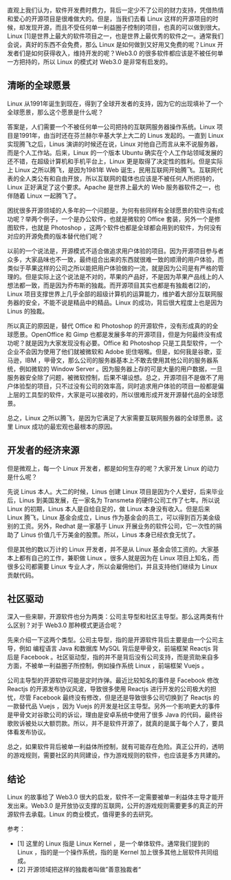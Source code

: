 直观上我们认为，软件开发费时费力，背后一定少不了公司的财力支持，凭借热情和爱心的开源项目是很难做大的。但是，当我们去看 Linux 这样的开源项目的时候，却发现开源，而且不受任何单一利益圈子控制的项目，也真的可以做到很大。Linux [1]是世界上最大的软件项目之一，也是世界上最优秀的软件之一。通常我们会说，真好的东西不会免费，那么 Linux 是如何做到又好用又免费的呢？Linux 开发者们是如何获得收入，维持开发的呢？Web3.0 的很多软件都应该是不被任何单一方把持的，所以 Linux 的模式对 Web3.0 是非常有启发的。

## 清晰的全球愿景

Linux 从1991年诞生到现在，得到了全球开发者的支持，因为它的出现填补了一个全球愿景，那么这个愿景是什么呢？

答案是，人们需要一个不被任何单一公司把持的互联网服务器操作系统。Linux 项目是1991年，由当时还在芬兰赫尔辛基大学上大二的 Linus 发起的。一直到 Linux 实现腾飞之后，Linus 演讲的时候还在说，Linux 对他自己而言从来不说服务器，而是个人工作站。后来，Linux 的一个版本 Ubuntu 确实在个人工作站领域发展的还不错，在超级计算机和手机平台上，Linux 更是取得了决定性的胜利。但是实际上 Linux 之所以腾飞，是因为1981年 Web 诞生，民用互联网开始腾飞。互联网代表的全人类公有和自由开放，所以互联网的载体也应该是不被任何人所把持的，Linux 正好满足了这个要求。Apache 是世界上最大的 Web 服务器软件之一，也伴随着 Linux 一起腾飞了。

困扰很多开源领域的人多年的一个问题是，为何有些同样有全球愿景的软件没有成功呢？举两个例子，一个是办公软件，也就是微软的 Office 套装，另外一个是修图软件，也就是 Photoshop ，这两个软件也都是全球都会用到的软件，为何没有对应的开源免费的版本替代他们呢？

以前的一个说法是，开源模式不适合做追求用户体验的项目。因为开源项目参与者众多，大家品味也不一致，最终组合出来的东西就很难一致的顺滑的用户体验，而类似于苹果这样的公司之所以能把用户体验做的一流，就是因为公司是有严格的管理的。但是实际上这个说法是不对的，苹果的产品好，不是因为苹果产品线上的人想法都一致，而是因为乔布斯的独裁。而开源项目其实也都是有独裁者[2]的，Linux 项目支撑世界上几乎全部的超级计算机的运算能力，维护着大部分互联网服务器的安全，不能不说是精品中的精品。Linux 的成功，背后很大程度上也是因为 Linus 的独裁。

所以真正的原因是，替代 Office 和 Photoshop 的开源软件，没有形成真的的全球愿景。OpenOffice 和 Gimp 也都是发展多年的开源项目，但是为何最终没有成功呢？就是因为大家发现没有必要。Office 和 Photoshop 只是工具型软件，一个企业不会因为使用了他们就被微软和 Adobe 扼住咽喉。但是，如何我是谷歌，亚马逊，IBM ，甲骨文，那么公司的服务器基本上不敢去使用其他公司的服务器系统，例如微软的 Window Server 。因为服务器上存的可是大量的用户数据，一旦服务器安全除了问题，被微软控制，后果不堪设想。总之，开源项目不是做不了用户体验型的项目，只不过没有公司的效率高，同时追求用户体验的项目一般都是偏上层的工具型的软件，大家是可以接收的，所以很难形成开发开源替代品的全球愿景。

总之，Linux 之所以腾飞，是因为它满足了大家需要互联网服务器的全球愿景。这里 Linux 成功的最宏观也最根本的原因。

## 开发者的经济来源

但是微观上，每一个 Linux 开发者，都是如何生存的呢？大家开发 Linux 的动力是什么呢？

先说 Linus 本人。大二的时候，Linus 创建 Linux 项目是因为个人爱好，后来毕业后，Linus 到美国发展，在一家名为 Transmeta 的硬件公司工作了七年。所以说 Linux 的初期，Linus 本人是自给自足的，做 Linux 本身没有收入。但是后来 Linux 腾飞，Linux 基金会成立，Linus 作为基金会的员工，可以得到百万美金级别的工资。另外，Redhat 是一家基于 Linux 开展业务的软件公司，它一次性的捐助了 Linus 价值几千万美金的股票。所以，Linus 本身已经衣食无忧了。

但是其他的数以万计的 Linux 开发者，并不是从 Linux 基金会领工资的。大家基本上都有自己的工作，兼职做 Linux 。很多人就是因为在 Linux 项目上知名，而很多公司都需要 Linux 专业人才，所以会雇佣他们，并且支持他们继续为 Linux 贡献代码。

## 社区驱动

深入一些来聊，开源软件也分为两类：公司主导型和社区主导型。那么这两类有什么区别？对于 Web3.0 那种模式更适合呢？

先来介绍一下这两个类型。公司主导型，指的是开源软件背后主要是由一个公司主导，例如 编程语言 Java 和数据库 MySQL 背后是甲骨文，前端框架 Reactjs 背后是 Facebook 。社区驱动型，指的并不是背后没有公司支持，而是资助来自多方面，不被单一利益圈子所控制，例如操作系统 Linux ，前端框架 Vuejs 。

公司主导型的开源软件可能是定时炸弹。最近比较知名的事件是 Facebook 修改 Reactjs 的开源发布协议风波，导致很多使用 Reactjs 进行开发的公司极大的担忧，尽管 Facebook 最终没有修改，但是还是导致很多公司切换到了 Reactjs 的一款替代品 Vuejs ，因为 Vuejs 的开发是社区主导型。另外一个影响更大的事件是甲骨文对谷歌公司的诉讼，理由是安卓系统中使用了很多 Java 的代码，最终谷歌败诉被处以大额罚款。所以，并不是软件开源了，就真的是属于每个人了，要具体看发布协议。

总之，如果软件背后被单一利益体所控制，就有可能存在危险。真正公开的，透明的游戏规则，需要社区的共同建设，作为游戏规则的软件，也应该是多方共建的。

## 结论

Linux 的故事给了 Web3.0 很大的启发，软件不一定需要被单一利益体主导才能开发出来。Web3.0 是开放协议支撑的互联网，公开的游戏规则需要更多的真正的开源软件去承载。Linux 的商业模式，值得更多的去研究。


参考：

- [1] 这里的 Linux 指是 Linux Kernel ，是一个单体软件。通常我们提到的 Linux ，指的是一个操作系统，指的是 Kernel 加上很多其他上层软件共同组成。
- [2] 开源领域把这样的独裁者叫做”善意独裁者“
